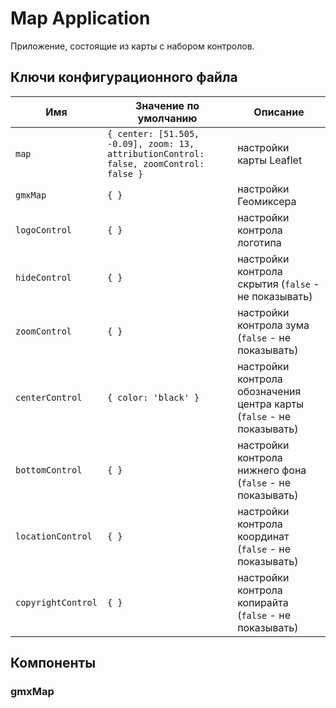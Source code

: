 # Map Application

Приложение, состоящие из карты с набором контролов.

## Ключи конфигурационного файла

| **Имя** | **Значение по умолчанию** | **Описание** |
| --- | --- | --- |
| `map` | `{ center: [51.505, -0.09], zoom: 13, attributionControl: false, zoomControl: false } ` | настройки карты Leaflet |
| `gmxMap` | `{ }` | настройки Геомиксера |
| `logoControl` | `{ }` | настройки контрола логотипа |
| `hideControl` | `{ }` | настройки контрола скрытия (`false` - не показывать) |
| `zoomControl` | `{ }` | настройки контрола зума (`false` - не показывать) |
| `centerControl` | `{ color: 'black' }` | настройки контрола обозначения центра карты (`false` - не показывать) |
| `bottomControl` | `{ }` | настройки контрола нижнего фона (`false` - не показывать) |
| `locationControl` | `{ }` | настройки контрола координат (`false` - не показывать) |
| `copyrightControl` | `{ }` | настройки контрола копирайта (`false` - не показывать) |

## Компоненты

### gmxMap
